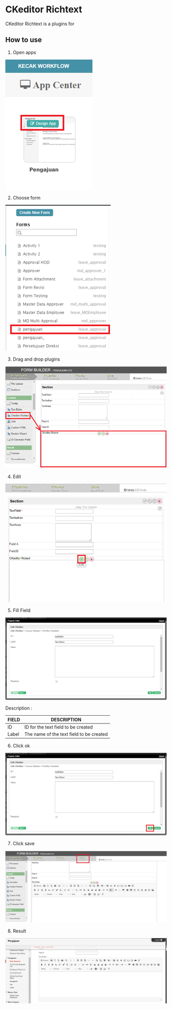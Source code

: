 # CKeditor Richtext

CKeditor Richtext is a plugins for 

## How to use

1. Open apps

<img src="https://raw.githubusercontent.com/kinnara-digital-studio/kecak-workflow/master/docs/assets/richtext_openApps.png" alt="" />


2. Choose form

<img src="https://raw.githubusercontent.com/kinnara-digital-studio/kecak-workflow/master/docs/assets/richtext_chooseForm.png" alt="" />


3. Drag and drop plugins

<img src="https://raw.githubusercontent.com/kinnara-digital-studio/kecak-workflow/master/docs/assets/richtext_dragDrop.png" alt="" />

4. Edit 

<img src="https://raw.githubusercontent.com/kinnara-digital-studio/kecak-workflow/master/docs/assets/richtext_edit.png" alt="" />


5. Fill Field

<img src="https://raw.githubusercontent.com/kinnara-digital-studio/kecak-workflow/master/docs/assets/richtext_fillField.png" alt="" />

Description :

|FIELD|DESCRIPTION|
|--|--|
|ID|ID for the text field to be created|
|Label|The name of the text field to be created|


6. Click ok

<img src="https://raw.githubusercontent.com/kinnara-digital-studio/kecak-workflow/master/docs/assets/richtext_ok.png" alt="" />


7. Click save

<img src="https://raw.githubusercontent.com/kinnara-digital-studio/kecak-workflow/master/docs/assets/richtext_save.png" alt="" />


8. Result

<img src="https://raw.githubusercontent.com/kinnara-digital-studio/kecak-workflow/master/docs/assets/richtext_result.png" alt="" />
